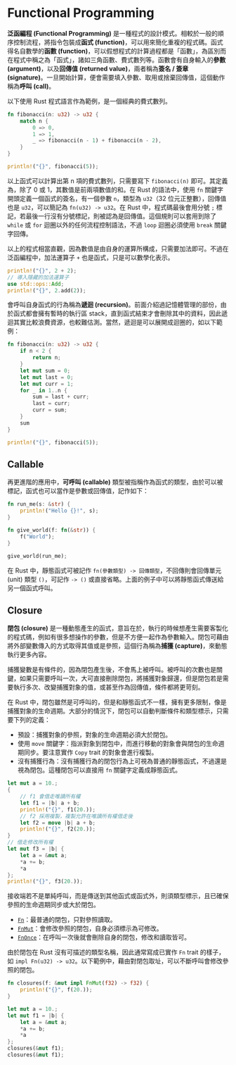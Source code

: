 # Functional Programming

**泛函編程 (Functional Programming)** 是一種程式的設計模式。相較於一般的順序控制流程，將指令包裝成**函式 (function)**，可以用來簡化重複的程式碼。函式得名自數學的**函數 (function)**，可以假想程式的計算過程都是「函數」，為區別而在程式中稱之為「函式」，諸如三角函數、費式數列等。函數會有自身輸入的**參數 (argument)**，以及**回傳值 (returned value)**，兩者稱為**簽名 / 簽章 (signature)**。一旦開始計算，便會需要填入參數、取用或捨棄回傳值，這個動作稱為**呼叫 (call)**。

以下使用 Rust 程式語言作為範例，是一個經典的費式數列。

```rust
fn fibonacci(n: u32) -> u32 {
    match n {
        0 => 0,
        1 => 1,
        _ => fibonacci(n - 1) + fibonacci(n - 2),
    }
}

println!("{}", fibonacci(5));
```

以上函式可以計算出第 n 項的費式數列，只需要寫下 `fibonacci(n)` 即可。其定義為，除了 0 或 1，其數值是前兩項數值的和。在 Rust 的語法中，使用 `fn` 關鍵字開頭定義一個函式的簽名，有一個參數 `n`，類型為 `u32`（32 位元正整數），回傳值也是 `u32`，可以簡記為 `fn(u32) -> u32`。在 Rust 中，程式碼最後會用分號 `;` 標記，若最後一行沒有分號標記，則被認為是回傳值。這個規則可以套用到除了 `while` 或 `for` 迴圈以外的任何流程控制語法，不過 `loop` 迴圈必須使用 `break` 關鍵字回傳。

以上的程式相當直觀，因為數值是由自身的運算所構成，只需要加法即可。不過在泛函編程中，加法運算子 `+` 也是函式，只是可以數學化表示。

```rust
println!("{}", 2 + 2);
// 導入隱藏的加法運算子
use std::ops::Add;
println!("{}", 2.add(2));
```

會呼叫自身函式的行為稱為**遞迴 (recursion)**。前面介紹過記憶體管理的部份，由於函式都會擁有暫時的執行區 stack，直到函式結束才會刪除其中的資料，因此遞迴其實比較浪費資源，也較難估測。當然，遞迴是可以展開成迴圈的，如以下範例：

```rust
fn fibonacci(n: u32) -> u32 {
    if n < 2 {
        return n;
    }
    let mut sum = 0;
    let mut last = 0;
    let mut curr = 1;
    for _ in 1..n {
        sum = last + curr;
        last = curr;
        curr = sum;
    }
    sum
}

println!("{}", fibonacci(5));
```

## Callable

再更進階的應用中，**可呼叫 (callable)** 類型被指稱作為函式的類型，由於可以被標記，函式也可以當作是參數或回傳值，記作如下：

```rust
fn run_me(s: &str) {
    println!("Hello {}!", s);
}

fn give_world(f: fn(&str)) {
    f("World");
}

give_world(run_me);
```

在 Rust 中，靜態函式可被記作 `fn(參數類型) -> 回傳類型`，不回傳則會回傳單元 (unit) 類型 `()`，可記作 `-> ()` 或直接省略。上面的例子中可以將靜態函式傳送給另一個函式呼叫。

## Closure

**閉包 (closure)** 是一種動態產生的函式，意旨在於，執行的時候想產生需要客製化的程式碼，例如有很多想操作的參數，但是不方便一起作為參數輸入。閉包可藉由將外部變數傳入的方式取得其值或是參照，這個行為稱為**捕獲 (capture)**，來動態執行更多內容。

捕獲變數是有條件的，因為閉包產生後，不會馬上被呼叫。被呼叫的次數也是關鍵，如果只需要呼叫一次，大可直接刪除閉包，將捕獲對象歸還，但是閉包若是需要執行多次、改變捕獲對象的值，或甚至作為回傳值，條件都將更苛刻。

在 Rust 中，閉包雖然是可呼叫的，但是和靜態函式不一樣，擁有更多限制，像是捕獲對象的生命週期。大部分的情況下，閉包可以自動判斷條件和類型標示，只需要下列的定義：

+ 預設：捕獲對象的參照，對象的生命週期必須大於閉包。
+ 使用 `move` 關鍵字：指派對象到閉包中，而進行移動的對象會與閉包的生命週期同步。要注意實作 `Copy` trait 的對象會進行複製。
+ 沒有捕獲行為：沒有捕獲行為的閉包行為上可視為普通的靜態函式，不過還是視為閉包。這種閉包可以直接用 `fn` 關鍵字定義成靜態函式。

```rust
let mut a = 10.;
{
    // f1 會借走唯讀所有權
    let f1 = |b| a + b;
    println!("{}", f1(20.));
    // f2 採用複製，複製允許在唯讀所有權借走後
    let f2 = move |b| a + b;
    println!("{}", f2(20.));
}
// 借走修改所有權
let mut f3 = |b| {
    let a = &mut a;
    *a += b;
    *a
};
println!("{}", f3(20.));
```

接收端若不是單純呼叫，而是傳送到其他函式或函式外，則須類型標示，且已確保參照的生命週期同步或大於閉包。

+ [`Fn`](https://doc.rust-lang.org/core/ops/trait.Fn.html)：最普通的閉包，只對參照讀取。
+ [`FnMut`](https://doc.rust-lang.org/core/ops/trait.FnMut.html)：會修改參照的閉包，自身必須標示為可修改。
+ [`FnOnce`](https://doc.rust-lang.org/core/ops/trait.FnOnce.html)：在呼叫一次後就會刪除自身的閉包，修改和讀取皆可。

由於閉包在 Rust 沒有可描述的類型名稱，因此通常寫成已實作 `Fn` trait 的樣子，如 `impl Fn(u32) -> u32`。以下範例中，藉由對閉包取址，可以不斷呼叫會修改參照的閉包。

```rust
fn closures(f: &mut impl FnMut(f32) -> f32) {
    println!("{}", f(20.));
}

let mut a = 10.;
let mut f1 = |b| {
    let a = &mut a;
    *a += b;
    *a
};
closures(&mut f1);
closures(&mut f1);
```

